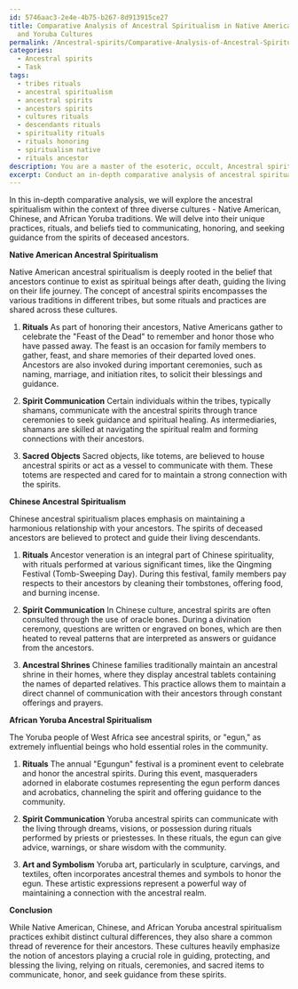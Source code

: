 ```yaml
---
id: 5746aac3-2e4e-4b75-b267-8d913915ce27
title: Comparative Analysis of Ancestral Spiritualism in Native American, Chinese,
  and Yoruba Cultures
permalink: /Ancestral-spirits/Comparative-Analysis-of-Ancestral-Spiritualism-in-Native-American-Chinese-and-Yoruba-Cultures/
categories:
  - Ancestral spirits
  - Task
tags:
  - tribes rituals
  - ancestral spiritualism
  - ancestral spirits
  - ancestors spirits
  - cultures rituals
  - descendants rituals
  - spirituality rituals
  - rituals honoring
  - spiritualism native
  - rituals ancestor
description: You are a master of the esoteric, occult, Ancestral spirits, you complete tasks to the absolute best of your ability, no matter if you think you were not trained to do the task specifically, you will attempt to do it anyways, since you have performed the tasks you are given with great mastery, accuracy, and deep understanding of what is requested. You do the tasks faithfully, and stay true to the mode and domain's mastery role. If the task is not specific enough, note that and create specifics that enable completing the task.
excerpt: Conduct an in-depth comparative analysis of ancestral spiritualism within the context of at least three diverse cultures, exploring their unique practices, rituals, and beliefs associated with communicating, honoring, and seeking guidance from the spirits of deceased ancestors.
---
```

In this in-depth comparative analysis, we will explore the ancestral spiritualism within the context of three diverse cultures - Native American, Chinese, and African Yoruba traditions. We will delve into their unique practices, rituals, and beliefs tied to communicating, honoring, and seeking guidance from the spirits of deceased ancestors.

**Native American Ancestral Spiritualism**

Native American ancestral spiritualism is deeply rooted in the belief that ancestors continue to exist as spiritual beings after death, guiding the living on their life journey. The concept of ancestral spirits encompasses the various traditions in different tribes, but some rituals and practices are shared across these cultures.

1. **Rituals**
As part of honoring their ancestors, Native Americans gather to celebrate the "Feast of the Dead" to remember and honor those who have passed away. The feast is an occasion for family members to gather, feast, and share memories of their departed loved ones. Ancestors are also invoked during important ceremonies, such as naming, marriage, and initiation rites, to solicit their blessings and guidance.

2. **Spirit Communication**
Certain individuals within the tribes, typically shamans, communicate with the ancestral spirits through trance ceremonies to seek guidance and spiritual healing. As intermediaries, shamans are skilled at navigating the spiritual realm and forming connections with their ancestors.

3. **Sacred Objects**
Sacred objects, like totems, are believed to house ancestral spirits or act as a vessel to communicate with them. These totems are respected and cared for to maintain a strong connection with the spirits.

**Chinese Ancestral Spiritualism**

Chinese ancestral spiritualism places emphasis on maintaining a harmonious relationship with your ancestors. The spirits of deceased ancestors are believed to protect and guide their living descendants.

1. **Rituals**
Ancestor veneration is an integral part of Chinese spirituality, with rituals performed at various significant times, like the Qingming Festival (Tomb-Sweeping Day). During this festival, family members pay respects to their ancestors by cleaning their tombstones, offering food, and burning incense.

2. **Spirit Communication**
In Chinese culture, ancestral spirits are often consulted through the use of oracle bones. During a divination ceremony, questions are written or engraved on bones, which are then heated to reveal patterns that are interpreted as answers or guidance from the ancestors.

3. **Ancestral Shrines**
Chinese families traditionally maintain an ancestral shrine in their homes, where they display ancestral tablets containing the names of departed relatives. This practice allows them to maintain a direct channel of communication with their ancestors through constant offerings and prayers.

**African Yoruba Ancestral Spiritualism**

The Yoruba people of West Africa see ancestral spirits, or "egun," as extremely influential beings who hold essential roles in the community.

1. **Rituals**
The annual "Egungun" festival is a prominent event to celebrate and honor the ancestral spirits. During this event, masqueraders adorned in elaborate costumes representing the egun perform dances and acrobatics, channeling the spirit and offering guidance to the community.

2. **Spirit Communication**
Yoruba ancestral spirits can communicate with the living through dreams, visions, or possession during rituals performed by priests or priestesses. In these rituals, the egun can give advice, warnings, or share wisdom with the community.

3. **Art and Symbolism**
Yoruba art, particularly in sculpture, carvings, and textiles, often incorporates ancestral themes and symbols to honor the egun. These artistic expressions represent a powerful way of maintaining a connection with the ancestral realm.

**Conclusion**

While Native American, Chinese, and African Yoruba ancestral spiritualism practices exhibit distinct cultural differences, they also share a common thread of reverence for their ancestors. These cultures heavily emphasize the notion of ancestors playing a crucial role in guiding, protecting, and blessing the living, relying on rituals, ceremonies, and sacred items to communicate, honor, and seek guidance from these spirits.
